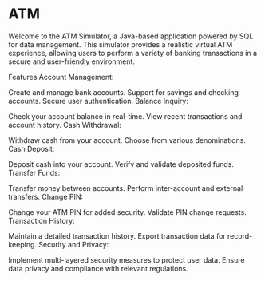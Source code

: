 # ATM
Welcome to the ATM Simulator, a Java-based application powered by SQL for data management. This simulator provides a realistic virtual ATM experience, allowing users to perform a variety of banking transactions in a secure and user-friendly environment.

Features
Account Management:

Create and manage bank accounts.
Support for savings and checking accounts.
Secure user authentication.
Balance Inquiry:

Check your account balance in real-time.
View recent transactions and account history.
Cash Withdrawal:

Withdraw cash from your account.
Choose from various denominations.
Cash Deposit:

Deposit cash into your account.
Verify and validate deposited funds.
Transfer Funds:

Transfer money between accounts.
Perform inter-account and external transfers.
Change PIN:

Change your ATM PIN for added security.
Validate PIN change requests.
Transaction History:

Maintain a detailed transaction history.
Export transaction data for record-keeping.
Security and Privacy:

Implement multi-layered security measures to protect user data.
Ensure data privacy and compliance with relevant regulations.
